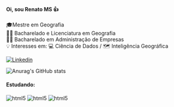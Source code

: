 #### Oi, sou Renato MS 👍

🎓Mestre em Geografia </br>
 👨‍🎓 Bacharelado e Licenciatura em Geografia </br>
 👨‍🎓 Bacharelado em Administração de Empresas </br>
💡 Interesses em: 💻 Ciência de Dados / 🗺️ Inteligência Geográfica

[![Linkedin](https://img.shields.io/badge/LinkedIn-0077B5?style=for-the-badge&logo=linkedin&logoColor=white)](https://www.linkedin.com/in/renato-morgado-soares-b8a66a41/)

![Anurag's GitHub stats](https://github-readme-stats.vercel.app/api?username=renmorgado&show_icons=true&theme=gruvbox)

#### Estudando:
<div style="display: inline_block">
 <img align="center" alt="html5" src="https://img.shields.io/badge/Python-3776AB?style=for-the-badge&logo=python&logoColor=white"/>
 <img align="center" alt="html5" src="https://img.shields.io/badge/R-276DC3?style=for-the-badge&logo=r&logoColor=white"/>
 <img align="center" alt="html5" src="https://img.shields.io/badge/PostgreSQL-316192?style=for-the-badge&logo=postgresql&logoColor=white"/>
</div>
